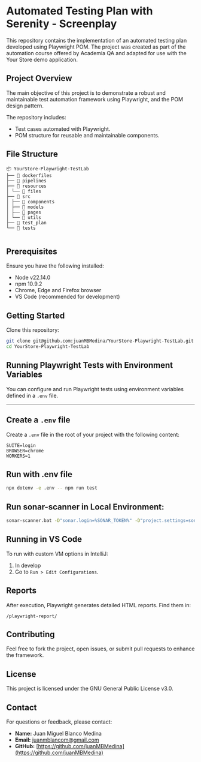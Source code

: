 # Automated Testing Plan with Serenity - Screenplay

This repository contains the implementation of an automated testing plan developed using Playwright POM. The project was created as part of the automation course offered by Academia QA and adapted for use with the Your Store demo application.

## Project Overview

The main objective of this project is to demonstrate a robust and maintainable test automation framework using Playwright, and the POM design pattern.

The repository includes:
- Test cases automated with Playwright.
- POM structure for reusable and maintainable components.


## File Structure
```
📦 YourStore-Playwright-TestLab
├── 📁 dockerfiles
├── 📁 pipelines
├── 📁 resources
│ └── 📁 files
├── 📁 src
│ ├── 📁 components
│ ├── 📁 models
│ ├── 📁 pages
│ └── 📁 utils
├── 📁 test_plan
└── 📁 tests


```

## Prerequisites

Ensure you have the following installed:
- Node v22.14.0
- npm 10.9.2
- Chrome, Edge and Firefox browser
- VS Code (recommended for development)

## Getting Started

Clone this repository:
```bash
git clone git@github.com:juanMBMedina/YourStore-Playwright-TestLab.git
cd YourStore-Playwright-TestLab
```

## Running Playwright Tests with Environment Variables

You can configure and run Playwright tests using environment variables defined in a `.env` file.

---

## Create a `.env` file

Create a `.env` file in the root of your project with the following content:

```env
SUITE=login
BROWSER=chrome
WORKERS=1
```

## Run with .env file
```bash
npx dotenv -e .env -- npm run test
```

## Run sonar-scanner in Local Environment:
```bash
sonar-scanner.bat -D"sonar.login=%SONAR_TOKEN%" -D"project.settings=sonar-scanner.properties" -D"sonar.projectBaseDir=.
```

## Running in VS Code

To run with custom VM options in IntelliJ:
1. In develop
2. Go to `Run > Edit Configurations`.

## Reports

After execution, Playwright generates detailed HTML reports. Find them in:
```
/playwright-report/
```

## Contributing

Feel free to fork the project, open issues, or submit pull requests to enhance the framework.

## License

This project is licensed under the GNU General Public License v3.0.

## Contact

For questions or feedback, please contact:

- **Name:** Juan Miguel Blanco Medina
- **Email:** juanmblancom@gmail.com
- **GitHub:** [https://github.com/juanMBMedina](https://github.com/juanMBMedina)
